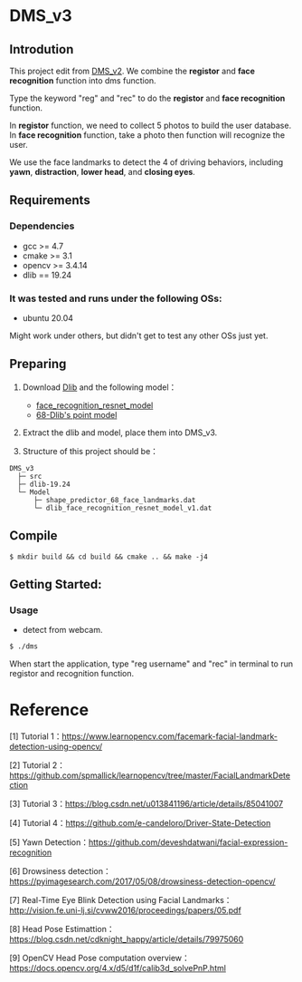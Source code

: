 # DMS_v3
## Introdution
This project edit from [DMS_v2](https://github.com/qwe12345113/DMS_v2). We combine the **registor** and **face recognition** function into dms function. 

Type the keyword "reg" and "rec" to do the **registor** and **face recognition** function. 

In **registor** function, we need to collect 5 photos to build the user database. In **face recognition** function, take a photo then function will recognize the user.

We use the face landmarks to detect the 4 of driving behaviors, including **yawn**, **distraction**, **lower head**, and **closing eyes**.

## Requirements
### Dependencies
- gcc >= 4.7
- cmake >= 3.1
- opencv >= 3.4.14
- dlib == 19.24

### It was tested and runs under the following OSs:
- ubuntu 20.04

Might work under others, but didn't get to test any other OSs just yet.

## Preparing
1. Download [Dlib](http://dlib.net/) and the following model：
    - [face_recognition_resnet_model](https://github.com/davisking/dlib-models/blob/master/dlib_face_recognition_resnet_model_v1.dat.bz2)
    - [68-Dlib's point model](https://github.com/davisking/dlib-models/blob/master/shape_predictor_68_face_landmarks.dat.bz2)    

2. Extract the dlib and model, place them into DMS_v3. 
3. Structure of this project should be：
```
DMS_v3
  ├─ src
  ├─ dlib-19.24
  └─ Model
      ├─ shape_predictor_68_face_landmarks.dat
      └─ dlib_face_recognition_resnet_model_v1.dat
```

## Compile
    $ mkdir build && cd build && cmake .. && make -j4

## Getting Started:
### Usage

* detect from webcam.
```bash
$ ./dms
```

When start the application, type "reg username" and "rec" in terminal to run registor and recognition function.


# Reference
[1] Tutorial 1：<https://www.learnopencv.com/facemark-facial-landmark-detection-using-opencv/>

[2] Tutorial 2：<https://github.com/spmallick/learnopencv/tree/master/FacialLandmarkDetection>

[3] Tutorial 3：<https://blog.csdn.net/u013841196/article/details/85041007>

[4] Tutorial 4：<https://github.com/e-candeloro/Driver-State-Detection>

[5] Yawn Detection：<https://github.com/deveshdatwani/facial-expression-recognition>

[6] Drowsiness detection：<https://pyimagesearch.com/2017/05/08/drowsiness-detection-opencv/>

[7] Real-Time Eye Blink Detection using Facial Landmarks：<http://vision.fe.uni-lj.si/cvww2016/proceedings/papers/05.pdf>

[8] Head Pose Estimattion：<https://blog.csdn.net/cdknight_happy/article/details/79975060>

[9] OpenCV Head Pose computation overview：<https://docs.opencv.org/4.x/d5/d1f/calib3d_solvePnP.html>
